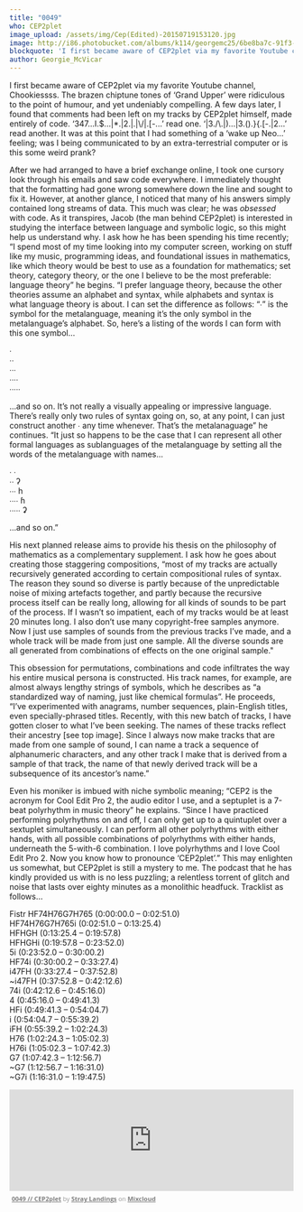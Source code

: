 ```yaml
---
title: "0049"
who: CEP2plet
image_upload: /assets/img/Cep(Edited)-20150719153120.jpg
image: http://i86.photobucket.com/albums/k114/georgemc25/6be8ba7c-91f3-4ce1-954b-ab8541aa5cba_zps5c0i6byg.png
blockquote: 'I first became aware of CEP2plet via my favorite Youtube channel, Chookiessss. The brazen chiptune tones of ‘Grand Upper’ were ridiculous to the point of humour, and yet undeniably compelling. A few days later, I found that comments had been left on my tracks by CEP2plet himself, made entirely of code. ‘347...I.$...|*.|2.|.|\/|.[-...’ read one. ‘|3./\.|)...|3.().}{.[-.|2...’ read another. It was at this point that I had something of a ‘wake up Neo…’ feeling; was I being communicated to by an extra-terrestrial computer or is this some weird prank?'
author: Georgie_McVicar
---
```

<p>I first became aware of CEP2plet via my favorite Youtube channel, Chookiessss. The brazen chiptune tones of ‘Grand Upper’ were ridiculous to the point of humour, and yet undeniably compelling. A few days later, I found that comments had been left on my tracks by CEP2plet himself, made entirely of code. ‘347...I.$...|*.|2.|.|\/|.[-...’ read one. ‘|3./\.|)...|3.().}{.[-.|2...’ read another. It was at this point that I had something of a ‘wake up Neo…’ feeling; was I being communicated to by an extra-terrestrial computer or is this some weird prank? </p><p>	After we had arranged to have a brief exchange online, I took one cursory look through his emails and saw code everywhere. I immediately thought that the formatting had gone wrong somewhere down the line and sought to fix it. However, at another glance, I noticed that many of his answers simply contained long streams of data. This much was clear; he was <i>obsessed</i> with code. As it transpires, Jacob (the man behind CEP2plet) is interested in studying the interface between language and symbolic logic, so this might help us understand why. I ask how he has been spending his time recently; “I spend most of my time looking into my computer screen, working on stuff like my music, programming ideas, and foundational issues in mathematics, like which theory would be best to use as a foundation for mathematics; set theory, category theory, or the one I believe to be the most preferable: language theory” he begins. “I prefer language theory, because the other theories assume an alphabet and syntax, while alphabets and syntax is what language theory is about. I can set the difference as follows: “∙” is the symbol for the metalanguage, meaning it’s the only symbol in the metalanguage’s alphabet. So, here’s a listing of the words I can form with this one symbol…</p><p>∙<br>∙∙<br>∙∙∙<br>∙∙∙∙<br>∙∙∙∙∙</p><p>…and so on. It’s not really a visually appealing or impressive language. There’s really only two rules of syntax going on, so, at any point, I can just construct another ∙ any time whenever. That’s the metalanaguage” he continues. “It just so happens to be the case that I can represent all other formal languages as sublanguages of the metalanguage by setting all the words of the metalanguage with names…</p><p>∙			∙<br>∙∙			ʔ<br>∙∙∙			h<br>∙∙∙∙			ɦ<br>∙∙∙∙∙			ʡ</p><p>…and so on.”</p><p>	His next planned release aims to provide his thesis on the philosophy of mathematics as a complementary supplement. I ask how he goes about creating those staggering compositions, “most of my tracks are actually recursively generated according to certain compositional rules of syntax. The reason they sound so diverse is partly because of the unpredictable noise of mixing artefacts together, and partly because the recursive process itself can be really long, allowing for all kinds of sounds to be part of the process. If I wasn’t so impatient, each of my tracks would be at least 20 minutes long. I also don’t use many copyright-free samples anymore. Now I just use samples of sounds from the previous tracks I’ve made, and a whole track will be made from just one sample. All the diverse sounds are all generated from combinations of effects on the one original sample."</p><p>	This obsession for permutations, combinations and code infiltrates the way his entire musical persona is constructed. His track names, for example, are almost always lengthy strings of symbols, which he describes as “a standardized way of naming, just like chemical formulas”. He proceeds, “I’ve experimented with anagrams, number sequences, plain-English titles, even specially-phrased titles. Recently, with this new batch of tracks, I have gotten closer to what I’ve been seeking. The names of these tracks reflect their ancestry [see top image]. Since I always now make tracks that are made from one sample of sound, I can name a track a sequence of alphanumeric characters, and any other track I make that is derived from a sample of that track, the name of that newly derived track will be a subsequence of its ancestor’s name.” </p><p>	Even his moniker is imbued with niche symbolic meaning; “CEP2 is the acronym for Cool Edit Pro 2, the audio editor I use, and a septuplet is a 7-beat polyrhythm in music theory” he explains. “Since I have practiced performing polyrhythms on and off, I can only get up to a quintuplet over a sextuplet simultaneously. I can perform all other polyrhythms with either hands, with all possible combinations of polyrhythms with either hands, underneath the 5-with-6 combination. I love polyrhythms and I love Cool Edit Pro 2. Now you know how to pronounce ‘CEP2plet’.” This may enlighten us somewhat, but CEP2plet is still a mystery to me. The podcast that he has kindly provided us with is no less puzzling; a relentless torrent of glitch and noise that lasts over eighty minutes as a monolithic headfuck. Tracklist as follows… </p><p>Fistr HF74H76G7H765 (0:00:00.0 – 0:02:51.0)<br>HF74H76G7H765i (0:02:51.0 – 0:13:25.4)<br>HFHGH (0:13:25.4 – 0:19:57.8)<br>HFHGHi (0:19:57.8 – 0:23:52.0)<br>5i (0:23:52.0 – 0:30:00.2)<br>HF74i (0:30:00.2 – 0:33:27.4)<br>i47FH (0:33:27.4 – 0:37:52.8)<br>~i47FH (0:37:52.8 – 0:42:12.6)<br>74i (0:42:12.6 – 0:45:16.0)<br>4 (0:45:16.0 – 0:49:41.3)<br>HFi (0:49:41.3 – 0:54:04.7)<br>i (0:54:04.7 – 0:55:39.2)<br>iFH (0:55:39.2 – 1:02:24.3)<br>H76 (1:02:24.3 – 1:05:02.3)<br>H76i (1:05:02.3 – 1:07:42.3)<br>G7 (1:07:42.3 – 1:12:56.7)<br>~G7 (1:12:56.7 – 1:16:31.0)<br>~G7i (1:16:31.0 – 1:19:47.5)<br></p><iframe width="100%" height="180" src="https://www.mixcloud.com/widget/iframe/?embed_type=widget_standard&amp;embed_uuid=71eb5d11-d6bc-4ed5-adbf-1e5eed670314&amp;feed=https%3A%2F%2Fwww.mixcloud.com%2Fstraylandings%2F0049-cep2plet%2F&amp;hide_cover=1&amp;hide_tracklist=1&amp;replace=0" frameborder="0"></iframe><div style="clear: both; height: 3px; width: auto;"></div><p style="display: block; font-size: 11px; font-family: 'Open Sans', Helvetica, Arial, sans-serif; margin: 0px; padding: 3px 4px; color: rgb(153, 153, 153); width: auto;"><a href="https://www.mixcloud.com/straylandings/0049-cep2plet/?utm_source=widget&amp;utm_medium=web&amp;utm_campaign=base_links&amp;utm_term=resource_link" target="_blank" style="color:#808080; font-weight:bold;">0049 // CEP2plet</a><span> by </span><a href="https://www.mixcloud.com/straylandings/?utm_source=widget&amp;utm_medium=web&amp;utm_campaign=base_links&amp;utm_term=profile_link" target="_blank" style="color:#808080; font-weight:bold;">Stray Landings</a><span> on </span><a href="https://www.mixcloud.com/?utm_source=widget&amp;utm_medium=web&amp;utm_campaign=base_links&amp;utm_term=homepage_link" target="_blank" style="color:#808080; font-weight:bold;"> Mixcloud</a></p><div style="clear: both; height: 3px; width: auto;"></div>